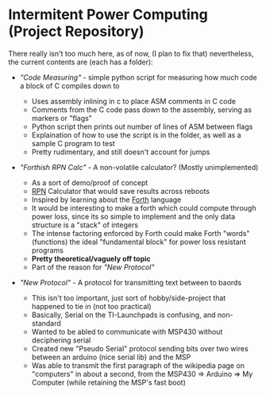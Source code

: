 # Intermitent Power Computing (Project Repository)

There really isn't too much here, as of now, (I plan to fix that)
nevertheless, the current contents are (each has a folder):
- _"Code Measuring"_ - simple python script for measuring how much code a block of C compiles down to
  - Uses assembly inlining in c to place ASM comments in C code
  - Comments from the C code pass down to the assembly, serving as markers or "flags"
  - Python script then prints out number of lines of ASM between flags
  - Explaination of how to use the script is in the folder, as well as a sample C program to test
  - Pretty rudimentary, and still doesn't account for jumps


- _"Forthish RPN Calc"_ - A non-volatile calculator? (Mostly unimplemented)
  - As a sort of demo/proof of concept
  - [RPN][1] Calculator that would save results across reboots
  - Inspired by learning about the [Forth][2] language
  - It would be interesting to make a forth which could compute through power loss, since its so simple to implement and the only data structure is a "stack" of integers
  - The intense factoring enforced by Forth could make Forth "words" (functions) the ideal "fundamental block" for power loss resistant programs
  - **Pretty theoretical/vaguely off topic**
  - Part of the reason for _"New Protocol"_

  [1]: https://en.wikipedia.org/wiki/Reverse_Polish_notation
  [2]: https://en.wikipedia.org/wiki/Forth_(programming_language)


- _"New Protocol"_ - A protocol for transmitting text between to baords
  - This isn't too important, just sort of hobby/side-project that happened to tie in (not too practical)
  - Basically, Serial on the TI-Launchpads is confusing, and non-standard
  - Wanted to be abled to communicate with MSP430 without deciphering serial
  - Created new "Pseudo Serial" protocol sending bits over two wires between an arduino (nice serial lib) and the MSP
  - Was able to transmit the first paragraph of the wikipedia page on "computers" in about a second, from the MSP430 => Arduino => My Computer (while retaining the MSP's fast boot)
